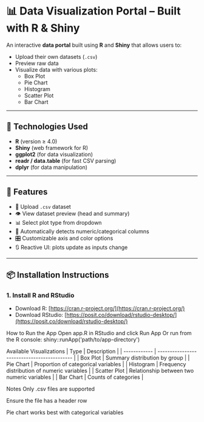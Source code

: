 # 📊 Data Visualization Portal – Built with R & Shiny

An interactive **data portal** built using **R** and **Shiny** that allows users to:

- Upload their own datasets (`.csv`)
- Preview raw data
- Visualize data with various plots:
  - Box Plot
  - Pie Chart
  - Histogram
  - Scatter Plot
  - Bar Chart

---

## 🧰 Technologies Used

- **R** (version ≥ 4.0)
- **Shiny** (web framework for R)
- **ggplot2** (for data visualization)
- **readr / data.table** (for fast CSV parsing)
- **dplyr** (for data manipulation)

---

## 🚀 Features

- 📁 Upload `.csv` dataset
- 👁️ View dataset preview (head and summary)
- 📊 Select plot type from dropdown
- 🧮 Automatically detects numeric/categorical columns
- 🎛️ Customizable axis and color options
- 🔃 Reactive UI: plots update as inputs change

---

## 📦 Installation Instructions

### 1. Install R and RStudio

- Download R: [https://cran.r-project.org/](https://cran.r-project.org/)
- Download RStudio: [https://posit.co/download/rstudio-desktop/](https://posit.co/download/rstudio-desktop/)

How to Run the App
Open app.R in RStudio and click Run App
Or run from the R console:
shiny::runApp('path/to/app-directory')

Available Visualizations
| Type         | Description                                 |
| ------------ | ------------------------------------------- |
| Box Plot     | Summary distribution by group               |
| Pie Chart    | Proportion of categorical variables         |
| Histogram    | Frequency distribution of numeric variables |
| Scatter Plot | Relationship between two numeric variables  |
| Bar Chart    | Counts of categories                        |

Notes
Only .csv files are supported

Ensure the file has a header row

Pie chart works best with categorical variables
